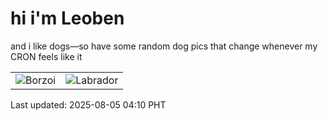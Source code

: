 # hi i'm Leoben

and i like dogs—so have some random dog pics that change whenever my CRON feels like it

|  |  |
|--------|----------|
| ![Borzoi](https://random-dog-vercel.vercel.app/api/random-borzoi?v=1754338223) | ![Labrador](https://random-dog-vercel.vercel.app/api/random-labrador?v=1754338223) |

Last updated: 2025-08-05 04:10 PHT

